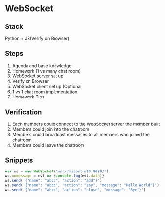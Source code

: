 # WebSocket

## Stack
Python + JS(Verify on Browser)

## Steps
1. Agenda and base knowledge
2. Homework (1 vs many chat room)
3. WebSocket server set up
4. Verify on Browser
5. WebSocket client set up (Optional)
6. 1 vs 1 chat room implementation
7. Homework Tips

## Verification
1. Each members could connect to the WebSocket server the member built
2. Members could join into the chatroom
3. Members could broadcast messages to all members who joined the chatroom
3. Members could leave the chatroom


## Snippets
```javascript
var ws = new WebSocket("ws://xiaost-w10:8080/")
ws.onmessage = evt => {console.log(evt.data)}
ws.send('{"name": "abcd", "action": "add"}')
ws.send('{"name": "abcd", "action": "say", "message": "Hello World"}')
ws.send('{"name": "abcd", "action": "close", "message": "Bye"}')
```
